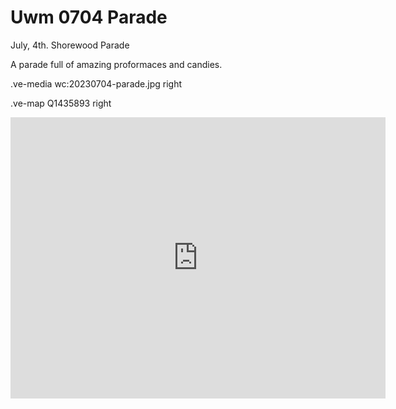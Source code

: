 # Uwm 0704 Parade

July, 4th. Shorewood Parade

A parade full of amazing proformaces and  candies.

.ve-media wc:20230704-parade.jpg right

.ve-map Q1435893 right
<iframe src="https://www.google.com/maps/embed?pb=!1m18!1m12!1m3!1d11654.541320109074!2d-87.88873445!3d43.0911615!2m3!1f0!2f0!3f0!3m2!1i1024!2i768!4f13.1!3m3!1m2!1s0x88051f24182cac6b%3A0x724db7758dc3d50!2sShorewood%2C%20WI!5e0!3m2!1sen!2sus!4v1688573704371!5m2!1sen!2sus" width="600" height="450" style="border:0;" allowfullscreen="" loading="lazy" referrerpolicy="no-referrer-when-downgrade"></iframe>
